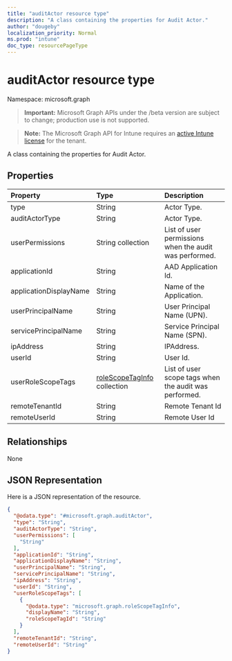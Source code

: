 ```yaml
---
title: "auditActor resource type"
description: "A class containing the properties for Audit Actor."
author: "dougeby"
localization_priority: Normal
ms.prod: "intune"
doc_type: resourcePageType
---
```


# auditActor resource type

Namespace: microsoft.graph

> **Important:** Microsoft Graph APIs under the /beta version are subject to change; production use is not supported.

> **Note:** The Microsoft Graph API for Intune requires an [active Intune license](https://go.microsoft.com/fwlink/?linkid=839381) for the tenant.

A class containing the properties for Audit Actor.

## Properties
|Property|Type|Description|
|:---|:---|:---|
|type|String|Actor Type.|
|auditActorType|String|Actor Type.|
|userPermissions|String collection|List of user permissions when the audit was performed.|
|applicationId|String|AAD Application Id.|
|applicationDisplayName|String|Name of the Application.|
|userPrincipalName|String|User Principal Name (UPN).|
|servicePrincipalName|String|Service Principal Name (SPN).|
|ipAddress|String|IPAddress.|
|userId|String|User Id.|
|userRoleScopeTags|[roleScopeTagInfo](../resources/intune-auditing-rolescopetaginfo.md) collection|List of user scope tags when the audit was performed.|
|remoteTenantId|String|Remote Tenant Id|
|remoteUserId|String|Remote User Id|

## Relationships
None

## JSON Representation
Here is a JSON representation of the resource.
<!-- {
  "blockType": "resource",
  "@odata.type": "microsoft.graph.auditActor"
}
-->
``` json
{
  "@odata.type": "#microsoft.graph.auditActor",
  "type": "String",
  "auditActorType": "String",
  "userPermissions": [
    "String"
  ],
  "applicationId": "String",
  "applicationDisplayName": "String",
  "userPrincipalName": "String",
  "servicePrincipalName": "String",
  "ipAddress": "String",
  "userId": "String",
  "userRoleScopeTags": [
    {
      "@odata.type": "microsoft.graph.roleScopeTagInfo",
      "displayName": "String",
      "roleScopeTagId": "String"
    }
  ],
  "remoteTenantId": "String",
  "remoteUserId": "String"
}
```





